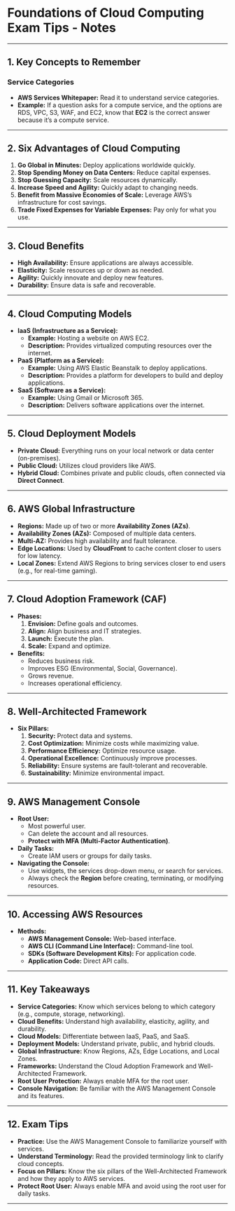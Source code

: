 # Foundations of Cloud Computing Exam Tips - Notes

---

## **1. Key Concepts to Remember**

### **Service Categories**
- **AWS Services Whitepaper:** Read it to understand service categories.
- **Example:** If a question asks for a compute service, and the options are RDS, VPC, S3, WAF, and EC2, know that **EC2** is the correct answer because it’s a compute service.

---

## **2. Six Advantages of Cloud Computing**
1. **Go Global in Minutes:** Deploy applications worldwide quickly.
2. **Stop Spending Money on Data Centers:** Reduce capital expenses.
3. **Stop Guessing Capacity:** Scale resources dynamically.
4. **Increase Speed and Agility:** Quickly adapt to changing needs.
5. **Benefit from Massive Economies of Scale:** Leverage AWS’s infrastructure for cost savings.
6. **Trade Fixed Expenses for Variable Expenses:** Pay only for what you use.

---

## **3. Cloud Benefits**
- **High Availability:** Ensure applications are always accessible.
- **Elasticity:** Scale resources up or down as needed.
- **Agility:** Quickly innovate and deploy new features.
- **Durability:** Ensure data is safe and recoverable.

---

## **4. Cloud Computing Models**
- **IaaS (Infrastructure as a Service):**
  - **Example:** Hosting a website on AWS EC2.
  - **Description:** Provides virtualized computing resources over the internet.
- **PaaS (Platform as a Service):**
  - **Example:** Using AWS Elastic Beanstalk to deploy applications.
  - **Description:** Provides a platform for developers to build and deploy applications.
- **SaaS (Software as a Service):**
  - **Example:** Using Gmail or Microsoft 365.
  - **Description:** Delivers software applications over the internet.

---

## **5. Cloud Deployment Models**
- **Private Cloud:** Everything runs on your local network or data center (on-premises).
- **Public Cloud:** Utilizes cloud providers like AWS.
- **Hybrid Cloud:** Combines private and public clouds, often connected via **Direct Connect**.

---

## **6. AWS Global Infrastructure**
- **Regions:** Made up of two or more **Availability Zones (AZs)**.
- **Availability Zones (AZs):** Composed of multiple data centers.
- **Multi-AZ:** Provides high availability and fault tolerance.
- **Edge Locations:** Used by **CloudFront** to cache content closer to users for low latency.
- **Local Zones:** Extend AWS Regions to bring services closer to end users (e.g., for real-time gaming).

---

## **7. Cloud Adoption Framework (CAF)**
- **Phases:**
  1. **Envision:** Define goals and outcomes.
  2. **Align:** Align business and IT strategies.
  3. **Launch:** Execute the plan.
  4. **Scale:** Expand and optimize.
- **Benefits:**
  - Reduces business risk.
  - Improves ESG (Environmental, Social, Governance).
  - Grows revenue.
  - Increases operational efficiency.

---

## **8. Well-Architected Framework**
- **Six Pillars:**
  1. **Security:** Protect data and systems.
  2. **Cost Optimization:** Minimize costs while maximizing value.
  3. **Performance Efficiency:** Optimize resource usage.
  4. **Operational Excellence:** Continuously improve processes.
  5. **Reliability:** Ensure systems are fault-tolerant and recoverable.
  6. **Sustainability:** Minimize environmental impact.

---

## **9. AWS Management Console**
- **Root User:**
  - Most powerful user.
  - Can delete the account and all resources.
  - **Protect with MFA (Multi-Factor Authentication)**.
- **Daily Tasks:**
  - Create IAM users or groups for daily tasks.
- **Navigating the Console:**
  - Use widgets, the services drop-down menu, or search for services.
  - Always check the **Region** before creating, terminating, or modifying resources.

---

## **10. Accessing AWS Resources**
- **Methods:**
  - **AWS Management Console:** Web-based interface.
  - **AWS CLI (Command Line Interface):** Command-line tool.
  - **SDKs (Software Development Kits):** For application code.
  - **Application Code:** Direct API calls.

---

## **11. Key Takeaways**
- **Service Categories:** Know which services belong to which category (e.g., compute, storage, networking).
- **Cloud Benefits:** Understand high availability, elasticity, agility, and durability.
- **Cloud Models:** Differentiate between IaaS, PaaS, and SaaS.
- **Deployment Models:** Understand private, public, and hybrid clouds.
- **Global Infrastructure:** Know Regions, AZs, Edge Locations, and Local Zones.
- **Frameworks:** Understand the Cloud Adoption Framework and Well-Architected Framework.
- **Root User Protection:** Always enable MFA for the root user.
- **Console Navigation:** Be familiar with the AWS Management Console and its features.

---

## **12. Exam Tips**
- **Practice:** Use the AWS Management Console to familiarize yourself with services.
- **Understand Terminology:** Read the provided terminology link to clarify cloud concepts.
- **Focus on Pillars:** Know the six pillars of the Well-Architected Framework and how they apply to AWS services.
- **Protect Root User:** Always enable MFA and avoid using the root user for daily tasks.

---
